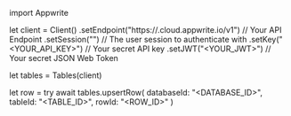 import Appwrite

let client = Client()
    .setEndpoint("https://<REGION>.cloud.appwrite.io/v1") // Your API Endpoint
    .setSession("") // The user session to authenticate with
    .setKey("<YOUR_API_KEY>") // Your secret API key
    .setJWT("<YOUR_JWT>") // Your secret JSON Web Token

let tables = Tables(client)

let row = try await tables.upsertRow(
    databaseId: "<DATABASE_ID>",
    tableId: "<TABLE_ID>",
    rowId: "<ROW_ID>"
)

